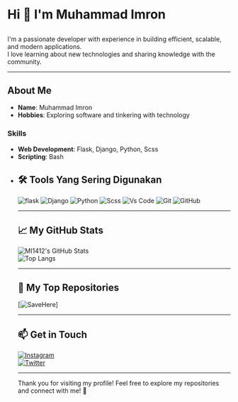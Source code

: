 <!-- Introduction -->
# Hi 👋 I'm Muhammad Imron
##
I'm a passionate developer with experience in building efficient, scalable, and modern applications.  
I love learning about new technologies and sharing knowledge with the community.

---

<!-- Bio -->
## About Me  
- **Name**: Muhammad Imron  
- **Hobbies**: Exploring software and tinkering with technology  

### Skills  
- **Web Development**: Flask, Django, Python, Scss
- **Scripting**: Bash
- <!--**Data Science**: Python, Pandas, Machine Learning   

---

<!-- Tools -->
## 🛠 Tools Yang Sering Digunakan
![flask](https://img.shields.io/badge/-Flask-FFFFFF?style=flat-square&logo=flask&logoColor=black)
![Django](https://img.shields.io/badge/-Django-0b0b0b?style=flat-square&logo=django&logoColor=green)
![Python](https://img.shields.io/badge/-Python-3776AB?style=flat-square&logo=python&logoColor=white)
![Scss](https://img.shields.io/badge/-Scss-FFFFFF?style=flat-square&logo=sass)
![Vs Code](https://img.shields.io/badge/-VS%20Code-007ACC?style=flat-square&logo=visual-studio-code&logoColor=white)
![Git](https://img.shields.io/badge/-Git-FFFFF0?style=flat-square&logo=git)
![GitHub](https://img.shields.io/badge/-Github-0b0b0b?style=flat-square&logo=github)

---

<!-- GitHub Stats -->
## 📈 My GitHub Stats  
![MI1412's GitHub Stats](https://github-readme-stats.vercel.app/api?username=mi1412&show_icons=true&hide_title=true&theme=radical)  
![Top Langs](https://github-readme-stats.vercel.app/api/top-langs/?username=mi1412&layout=compact&theme=radical)

---

<!-- Top Repositories -->
## 🌟 My Top Repositories  
[![SaveHere](https://github-readme-stats.vercel.app/api/pin/?username=mi1412&repo=SaveHere&theme=radical)]

---

<!-- Connect with me -->
## 📫 Get in Touch  
[![Instagram](https://img.shields.io/badge/-Instagram-E4405F?style=flat-square&logo=instagram&logoColor=white)](https://www.instagram.com/imron_dev/)  
[![Twitter](https://img.shields.io/badge/-X-FFFFFF?style=flat-square&logo=x&logoColor=black)](https://x.com/imronm1309)  

---

Thank you for visiting my profile! Feel free to explore my repositories and connect with me! 🚀

